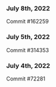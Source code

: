### July 8th, 2022

Commit #162259

### July 5th, 2022

Commit #314353


### July 4th, 2022

Commit #72281
